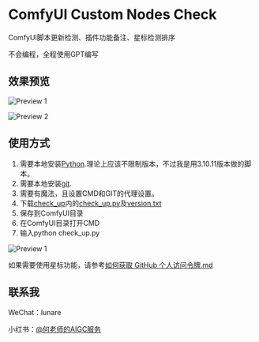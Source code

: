 # ComfyUI Custom Nodes Check

ComfyUI脚本更新检测、插件功能备注、星标检测排序

不会编程，全程使用GPT编写

## 效果预览

![Preview 1](https://github.com/msola-ht/Comfyui_custom_nodes_check/blob/8a788e81ea74ddccd2963f29cf1f11917de993d8/img/Preview_1.png)

![Preview 2](https://github.com/msola-ht/Comfyui_custom_nodes_check/blob/8a788e81ea74ddccd2963f29cf1f11917de993d8/img/Preview_2.png)

## 使用方式

1. 需要本地安装[Python](https://www.python.org/downloads/release/python-31011/).理论上应该不限制版本，不过我是用3.10.11版本做的脚本。
2. 需要本地安装[git](https://git-scm.com/).
3. 需要有魔法，且设置CMD和GIT的代理设置。
4. 下载[check_up](https://github.com/msola-ht/Comfyui_custom_nodes_check/tree/main/check_up)内的[check_up.py](https://github.com/msola-ht/Comfyui_custom_nodes_check/blob/main/check_up/check_up.py)及[version.txt](https://github.com/msola-ht/Comfyui_custom_nodes_check/blob/main/check_up/version.txt)
5. 保存到ComfyUI目录
6. 在ComfyUI目录打开CMD
7. 输入python check_up.py

![Preview 1](https://github.com/msola-ht/Comfyui_custom_nodes_check/blob/615d15b1268aa8f21d4566571296f5e0464e9792/img/PixPin_2024-06-27_16-38-12.png)

如果需要使用星标功能，请参考[如何获取 GitHub 个人访问令牌.md](https://github.com/msola-ht/Comfyui_custom_nodes_check/blob/88022f6d59ae6461229ec44b1952ab8f4c298c54/%E5%A6%82%E4%BD%95%E8%8E%B7%E5%8F%96%20GitHub%20%E4%B8%AA%E4%BA%BA%E8%AE%BF%E9%97%AE%E4%BB%A4%E7%89%8C.md)

## 联系我

WeChat：lunare

小红书：[@何老师的AIGC服务](https://www.xiaohongshu.com/user/profile/5c60f6dd0000000018004dda?xhsshare=CopyLink&appuid=5c60f6dd0000000018004dda&apptime=1719371503)
